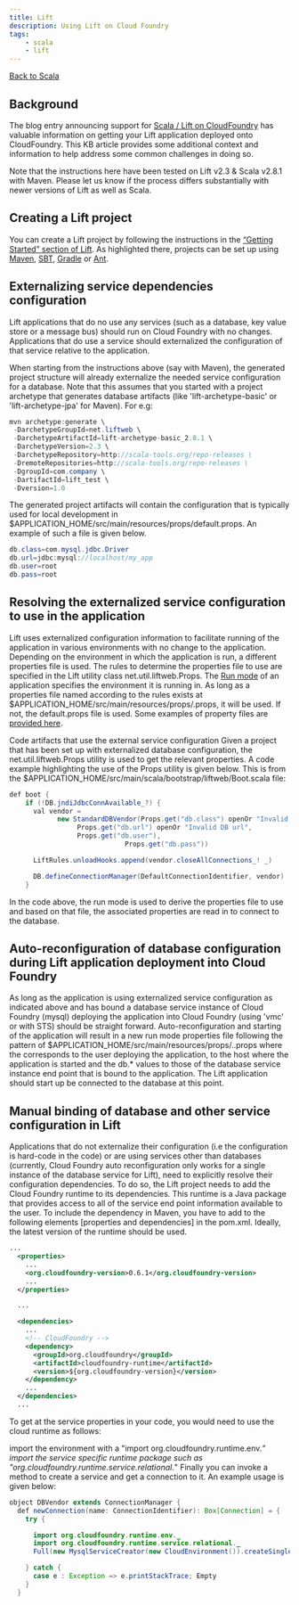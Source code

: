 ```yaml
---
title: Lift
description: Using Lift on Cloud Foundry
tags:
    - scala
    - lift
---
```


[Back to Scala](/frameworks/scala/scala.html)

## Background

The blog entry announcing support for [Scala / Lift on CloudFoundry](http://blog.cloudfoundry.com/2011/06/02/cloud-foundry-now-supporting-scala/) has valuable information on getting your Lift application deployed onto CloudFoundry. This KB article provides some additional context and information to help address some common challenges in doing so.

Note that the instructions here have been tested on Lift v2.3 & Scala v2.8.1 with Maven. Please let us know if the process differs substantially with newer versions of Lift as well as Scala.

## Creating a Lift project

You can create a Lift project by following the instructions in the [“Getting Started” section of Lift](http://www.assembla.com/spaces/liftweb/wiki/Getting_Started).
As highlighted there, projects can be set up using [Maven](http://www.assembla.com/wiki/show/liftweb/Using_Maven), [SBT](http://www.assembla.com/wiki/show/liftweb/Using_SBT), [Gradle](http://www.assembla.com/wiki/show/liftweb/Using_Gradle) or [Ant](http://www.assembla.com/spaces/liftweb/wiki/Using_Ant).

## Externalizing service dependencies configuration

Lift applications that do no use any services (such as a database, key value store or a message bus) should run on Cloud Foundry with no changes. Applications that do use a service should externalized the configuration of that service relative to the application.

When starting from the instructions above (say with Maven), the generated project structure will already externalize the needed service configuration for a database. Note that this assumes that you started with a project archetype that generates database artifacts (like 'lift-archetype-basic' or 'lift-archetype-jpa' for Maven). For e.g:

```java
mvn archetype:generate \
 -DarchetypeGroupId=net.liftweb \
 -DarchetypeArtifactId=lift-archetype-basic_2.8.1 \
 -DarchetypeVersion=2.3 \
 -DarchetypeRepository=http://scala-tools.org/repo-releases \
 -DremoteRepositories=http://scala-tools.org/repo-releases \
 -DgroupId=com.company \
 -DartifactId=lift_test \
 -Dversion=1.0
```

The generated project artifacts will contain the configuration that is typically used for local development in $APPLICATION_HOME/src/main/resources/props/default.props. An example of such a file is given below.

```java
db.class=com.mysql.jdbc.Driver
db.url=jdbc:mysql://localhost/my_app
db.user=root
db.pass=root
```

## Resolving the externalized service configuration to use in the application

Lift uses externalized configuration information to facilitate running of the application in various environments with no change to the application. Depending on the environment in which the application is run, a different properties file is used. The rules to determine the properties file to use are specified in the Lift utility class net.util.liftweb.Props. The [Run mode](http://www.assembla.com/wiki/show/liftweb/Run_Modes) of an application specifies the environment it is running in. As long as a properties file named according to the rules exists at $APPLICATION_HOME/src/main/resources/props/<run-mode>.props, it will be used. If not, the default.props file is used. Some examples of property files are [provided here](http://www.assembla.com/spaces/liftweb/wiki/Properties).

Code artifacts that use the external service configuration
Given a project that has been set up with externalized database configuration, the net.util.liftweb.Props utility is used to get the relevant properties. A code example highlighting the use of the Props utility is given below. This is from the $APPLICATION_HOME/src/main/scala/bootstrap/liftweb/Boot.scala file:

```java
def boot {
    if (!DB.jndiJdbcConnAvailable_?) {
      val vendor =
            new StandardDBVendor(Props.get("db.class") openOr "Invalid Class",
                 Props.get("db.url") openOr "Invalid DB url",
                 Props.get("db.user"),
                             Props.get("db.pass"))

      LiftRules.unloadHooks.append(vendor.closeAllConnections_! _)

      DB.defineConnectionManager(DefaultConnectionIdentifier, vendor)
    }
```

In the code above, the run mode is used to derive the properties file to use and based on that file, the associated properties are read in to connect to the database.

## Auto-reconfiguration of database configuration during Lift application deployment into Cloud Foundry

As long as the application is using externalized service configuration as indicated above and has bound a database service instance of Cloud Foundry (mysql) deploying the application into Cloud Foundry (using 'vmc' or with STS) should be straight forward.
Auto-reconfiguration and starting of the application will result in a new run mode properties file following the pattern of $APPLICATION_HOME/src/main/resources/props/<username>.<hostname>.props where the <username> corresponds to the user deploying the application, <hostname> to the host where the application is started and the db.* values to those of the database service instance end point that is bound to the application. The Lift application should start up be connected to the database at this point.

## Manual binding of database and other service configuration in Lift

Applications that do not externalize their configuration (i.e the configuration is hard-code in the code) or are using services other than databases (currently, Cloud Foundry auto reconfiguration only works for a single instance of the database service for Lift), need to explicitly resolve their configuration dependencies.
To do so, the Lift project needs to add the Cloud Foundry runtime to its dependencies. This runtime is a Java package that provides access to all of the service end point information available to the user. To include the dependency in Maven, you have to add to the following elements [properties and dependencies] in the pom.xml. Ideally, the latest version of the runtime should be used.

```xml
...
  <properties>
    ...
    <org.cloudfoundry-version>0.6.1</org.cloudfoundry-version>
    ...
  </properties>

  ...

  <dependencies>
    ...
    <!-- CloudFoundry -->
    <dependency>
      <groupId>org.cloudfoundry</groupId>
      <artifactId>cloudfoundry-runtime</artifactId>
      <version>${org.cloudfoundry-version}</version>
    </dependency>
    ...
  </dependencies>
  ...
```

To get at the service properties in your code, you would need to use the cloud runtime as follows:

import the environment with a "import org.cloudfoundry.runtime.env._"
import the service specific runtime package such as "org.cloudfoundry.runtime.service.relational._"
Finally you can invoke a method to create a service and get a connection to it.
An example usage is given below:

```java
object DBVendor extends ConnectionManager {
  def newConnection(name: ConnectionIdentifier): Box[Connection] = {
    try {

      import org.cloudfoundry.runtime.env._
      import org.cloudfoundry.runtime.service.relational._
      Full(new MysqlServiceCreator(new CloudEnvironment()).createSingletonService().service.getConnection())

    } catch {
      case e : Exception => e.printStackTrace; Empty
    }
  }
```